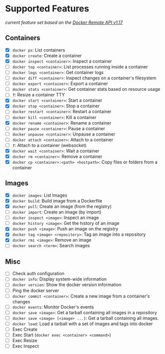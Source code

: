 # Supported Features

*current feature set based on the [Docker Remote API v1.17](https://docs.docker.com/reference/api/docker_remote_api_v1.17/)*

## Containers

* [x] `docker ps`: List containers
* [x] `docker create`: Create a container
* [x] `docker inspect <container>`: Inspect a container
* [ ] `docker top <container>`: List processes running inside a container
* [ ] `docker logs <container>`: Get container logs
* [ ] `docker diff <container>`: Inspect changes on a container's filesystem
* [ ] `docker export <container>`: Export a container
* [ ] `docker stats <container>`: Get container stats based on resource usage
* [ ] **`?`**: Resize a container TTY
* [x] `docker start <container>`: Start a container
* [x] `docker stop <container>`: Stop a container
* [ ] `docker restart <container>`: Restart a container
* [ ] `docker kill <container>`: Kill a container
* [x] `docker rename <container>`: Rename a container
* [ ] `docker pause <container>`: Pause a container
* [ ] `docker unpause <container>`: Unpause a container
* [ ] `docker attach <container>`: Attach to a container
* [ ] **`?`**: Attach to a container (websocket)
* [x] `docker wait <container>`: Wait a container
* [x] `docker rm <container>`: Remove a container
* [x] `docker cp <container>:<path> <hostpath>`: Copy files or folders from a container

## Images

* [x] `docker images`: List Images
* [x] `docker build`: Build image from a Dockerfile
* [x] `docker pull`: Create an image (from the registry)
* [ ] `docker import`: Create an image (by import)
* [ ] `docker inspect <image>`: Inspect an image
* [ ] `docker history <image>`: Get the history of an image
* [x] `docker push <image>`: Push an image on the registry
* [x] `docker tag <image> <repository>`: Tag an image into a repository
* [x] `docker rmi <image>`: Remove an image
* [ ] `docker search <term>`: Search images

## Misc

* [ ] Check auth configuration
* [ ] `docker info`: Display system-wide information
* [ ] `docker version`: Show the docker version information
* [ ] Ping the docker server
* [ ] `docker commit <container>`: Create a new image from a container's changes
* [ ] `docker events`: Monitor Docker's events
* [ ] `docker save <image>`: Get a tarball containing all images in a repository
* [ ] `docker save <image> [<image> ...]`: Get a tarball containing all images.
* [ ] `docker load`: Load a tarball with a set of images and tags into docker
* [ ] Exec Create
* [ ] Exec Start (`docker exec <container> <command>`)
* [ ] Exec Resize
* [ ] Exec Inspect

